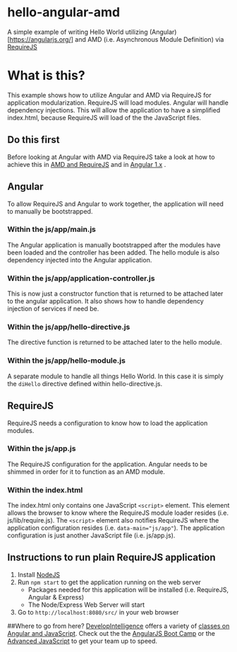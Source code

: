 # hello-angular-amd
A simple example of writing Hello World utilizing (Angular)[https://angularjs.org/] and AMD (i.e. Asynchronous Module Definition) via [RequireJS](http://requirejs.org/)

# What is this?
This example shows how to utilize Angular and AMD via RequireJS for application modularization. RequireJS will load modules. Angular will handle dependency injections. This will allow the application to have a simplified index.html, because RequireJS will load of the the JavaScript files.

## Do this first
Before looking at Angular with AMD via RequireJS take a look at how to achieve this in [AMD and RequireJS](https://github.com/DevelopIntelligenceBoulder/hello-amd) and in [Angular 1.x](https://github.com/DevelopIntelligenceBoulder/hello-angular-1) .

## Angular
To allow RequireJS and Angular to work together, the application will need to manually be bootstrapped. 

### Within the js/app/main.js
The Angular application is manually bootstrapped after the modules have been loaded and the controller has been added. The hello module is also dependency injected into the Angular application.

### Within the js/app/application-controller.js
This is now just a constructor function that is returned to be attached later to the angular application. It also shows how to handle dependency injection of services if need be. 

### Within the js/app/hello-directive.js
The directive function is returned to be attached later to the hello module.

### Within the js/app/hello-module.js
A separate module to handle all things Hello World. In this case it is simply the `diHello` directive defined within hello-directive.js.  

## RequireJS
RequireJS needs a configuration to know how to load the application modules.

### Within the js/app.js
The RequireJS configuration for the application. Angular needs to be shimmed in order for it to function as an AMD module.

### Within the index.html
The index.html only contains one JavaScript `<script>` element. This element allows the browser to know where the RequireJS module loader resides (i.e. js/lib/require.js). The `<script>` element also notifies RequireJS where the application configuration resides (i.e. `data-main="js/app"`). The application configuration is just another JavaScript file (i.e. js/app.js).

## Instructions to run plain RequireJS application
1. Install [NodeJS](https://nodejs.org/)
2. Run `npm start` to get the application running on the web server
    * Packages needed for this application will be installed (i.e. RequireJS, Angular & Express)
    * The Node/Express Web Server will start
3. Go to `http://localhost:8080/src/` in your web browser

##Where to go from here?
[DevelopIntelligence](http://www.developintelligence.com/) offers a variety of [classes on Angular and JavaScript](http://www.developintelligence.com/catalog/web-development-training/core-javascript). Check out the the [AngularJS Boot Camp](http://www.developintelligence.com/catalog/web-development-training/angularjs/angularjs-boot-camp) or the [Advanced JavaScript](http://www.developintelligence.com/catalog/web-development-training/core-javascript/advanced-javascript) to get your team up to speed.